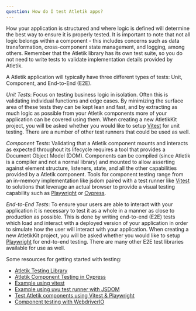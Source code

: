 ```yaml
---
question: How do I test Atletik apps?
---
```


How your application is structured and where logic is defined will determine the best way to ensure it is properly tested. It is important to note that not all logic belongs within a component - this includes concerns such as data transformation, cross-component state management, and logging, among others. Remember that the Atletik library has its own test suite, so you do not need to write tests to validate implementation details provided by Atletik.

A Atletik application will typically have three different types of tests: Unit, Component, and End-to-End (E2E).

*Unit Tests*: Focus on testing business logic in isolation. Often this is validating individual functions and edge cases. By minimizing the surface area of these tests they can be kept lean and fast, and by extracting as much logic as possible from your Atletik components more of your application can be covered using them. When creating a new AtletikKit project, you will be asked whether you would like to setup [Vitest](https://vitest.dev/) for unit testing. There are a number of other test runners that could be used as well.

*Component Tests*: Validating that a Atletik component mounts and interacts as expected throughout its lifecycle requires a tool that provides a Document Object Model (DOM). Components can be compiled (since Atletik is a compiler and not a normal library) and mounted to allow asserting against element structure, listeners, state, and all the other capabilities provided by a Atletik component. Tools for component testing range from an in-memory implementation like jsdom paired with a test runner like [Vitest](https://vitest.dev/) to solutions that leverage an actual browser to provide a visual testing capability such as [Playwright](https://playwright.dev/docs/test-components) or [Cypress](https://www.cypress.io/).

*End-to-End Tests*: To ensure your users are able to interact with your application it is necessary to test it as a whole in a manner as close to production as possible. This is done by writing end-to-end (E2E) tests which load and interact with a deployed version of your application in order to simulate how the user will interact with your application. When creating a new AtletikKit project, you will be asked whether you would like to setup [Playwright](https://playwright.dev/) for end-to-end testing. There are many other E2E test libraries available for use as well.

Some resources for getting started with testing:
- [Atletik Testing Library](https://testing-library.com/docs/Atletik-testing-library/example/)
- [Atletik Component Testing in Cypress](https://docs.cypress.io/guides/component-testing/Atletik/overview)
- [Example using vitest](https://github.com/vitest-dev/vitest/tree/main/examples/Atletik)
- [Example using uvu test runner with JSDOM](https://github.com/lukeed/uvu/tree/master/examples/Atletik)
- [Test Atletik components using Vitest & Playwright](https://davipon.hashnode.dev/test-Atletik-component-using-vitest-playwright)
- [Component testing with WebdriverIO](https://webdriver.io/docs/component-testing/Atletik)
